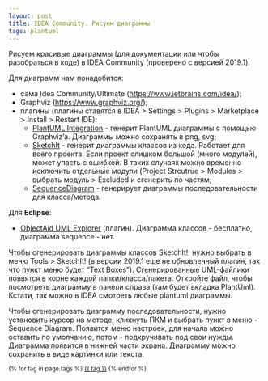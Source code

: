 ```yaml
---
layout: post
title: IDEA Community. Рисуем диаграммы
tags: plantuml
---
```


Рисуем красивые диаграммы (для документации или чтобы разобраться в
коде) в IDEA Community (проверено с версией 2019.1).

Для диаграмм нам понадобится:

  - сама Idea Community/Ultimate (https://www.jetbrains.com/idea/);
  - Graphviz (https://www.graphviz.org/);
  - плагины (плагины ставятся в IDEA \> Settings \> Plugins \>
    Marketplace \> Install \> Restart IDE):
      - [PlantUML Integration](https://plugins.jetbrains.com/plugin/7017-plantuml-integration) - генерит PlantUML диаграммы с помощью
        Graphviz’a. Диаграммы можно сохранять в png, svg;
      - [SketchIt](https://plugins.jetbrains.com/plugin/10387-sketch-it-) - генерит диаграммы классов из кода. Работает для всего
        проекта. Если проект слишком большой (много модулей), может
        упасть с ошибкой. В таких случаях можно временно исключить
        отдельные модули (Project Strcutrue \> Modules \> выбрать
        модуль \> Excluded и сгенерить по частям;
      - [SequenceDiagram](https://plugins.jetbrains.com/plugin/8286-sequencediagram) - генерирует диаграммы последовательности для
        класса/метода.

Для **Eclipse**:

  - [ObjectAid UML Explorer](https://www.objectaid.com/) (плагин).
    Диаграмма классов - бесплатно, диаграмма sequence - нет.

Чтобы сгенерировать диаграммы классов SketchIt\!, нужно выбрать в меню
Tools \> SketchIt\! (в версии 2019.1 еще не обновленный плагин, так что
пункт меню будет “Text Boxes”). Сгенерированные UML-файлики появятся в
корне каждой папки/класса/пакета. Откройте файл, чтобы посмотреть
диаграмму в панели справа (там будет вкладка PlantUml). Кстати,
так можно в IDEA смотреть любые plantuml диаграммы.

Чтобы сгенерировать диаграмму последовательности, нужно установить
курсор на методе, кликнуть ПКМ и выбрать пункт в меню - Sequence
Diagram. Появится меню настроек, для начала можно оставить по умолчанию,
потом - подкручивать под свои нужды. Диаграмма появится в нижней части
экрана. Диаграмму можно сохранить в виде картинки или текста.

<small>
    {% for tag in page.tags %}
    <a href="/tags/{{ tag }}/">{{ tag }}</a>
    {% endfor %}
</small>